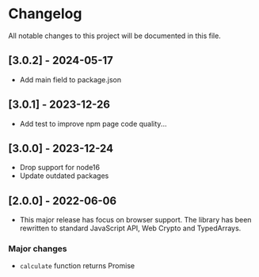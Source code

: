 # Changelog

All notable changes to this project will be documented in this file.

## [3.0.2] - 2024-05-17

- Add main field to package.json

## [3.0.1] - 2023-12-26

- Add test to improve npm page code quality...

## [3.0.0] - 2023-12-24

- Drop support for node16
- Update outdated packages

## [2.0.0] - 2022-06-06

- This major release has focus on browser support. The library has been rewritten to standard JavaScript API, Web Crypto and TypedArrays.

### Major changes

- `calculate` function returns Promise<Uint8Array>
